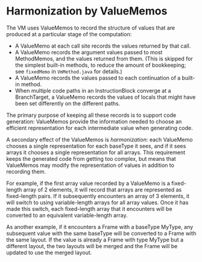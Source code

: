 # Harmonization by ValueMemos

The VM uses ValueMemos to record the structure of values that are produced at a
particular stage of the computation:

*   A ValueMemo at each call site records the values returned by that call.
*   A ValueMemo records the argument values passed to most MethodMemos, and the
    values returned from them. (This is skipped for the simplest built-in
    methods, to reduce the amount of bookkeeping; see `fixedMemo` in
    `VmMethod.java` for details.)
*   A ValueMemo records the values passed to each continuation of a built-in
    method.
*   When multiple code paths in an InstructionBlock converge at a BranchTarget,
    a ValueMemo records the values of locals that might have been set
    differently on the different paths.

The primary purpose of keeping all these records is to support code generation:
ValueMemos provide the information needed to choose an efficient representation
for each intermediate value when generating code.

A secondary effect of the ValueMemos is *harmonization*: each ValueMemo chooses
a single representation for each baseType it sees, and if it sees arrays it
chooses a single representation for all arrays. This requirement keeps the
generated code from getting too complex, but means that ValueMemos may modify
the representation of values in addition to recording them.

For example, if the first array value recorded by a ValueMemo is a fixed-length
array of 2 elements, it will record that arrays are represented as fixed-length
pairs. If it subsequently encounters an array of 3 elements, it will switch to
using variable-length arrays for all array values. Once it has made this switch,
each fixed-length array that it encounters will be converted to an equivalent
variable-length array.

As another example, if it encounters a Frame with a baseType MyType, any
subsequent value with the same baseType will be converted to a Frame with the
same layout. If the value is already a Frame with type MyType but a different
layout, the two layouts will be merged and the Frame will be updated to use the
merged layout.
